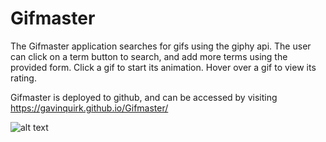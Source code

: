 # Gifmaster

The Gifmaster application searches for gifs using the giphy api. The user can click on a term button to search, and add more terms using the provided form. Click a gif to start its animation. Hover over a gif to view its rating.

Gifmaster is deployed to github, and can be accessed by visiting https://gavinquirk.github.io/Gifmaster/

![alt text](https://proxy.duckduckgo.com/iu/?u=http%3A%2F%2F3.bp.blogspot.com%2F-_Kdj4WHMgJs%2FT-x55RBodaI%2FAAAAAAAACT0%2Fq6NMyeSeQ7A%2Fs1600%2F01%252BBob-Ross.jpg&f=1)

